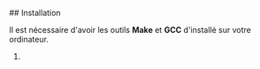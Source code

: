 ## Installation

Il est nécessaire d'avoir les outils **Make** et **GCC** d'installé sur votre ordinateur.

1. 